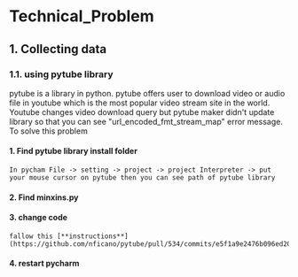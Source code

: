 # Technical_Problem

## 1. Collecting data
### 1.1. using pytube library
pytube is a library in python. pytube offers user to download video or audio file in youtube which is the most popular video stream site in the world. Youtube changes video download query but pytube maker didn't update library so that you can see "url_encoded_fmt_stream_map" error message. 
To solve this problem
  #### 1. Find pytube library install folder
    In pycham File -> setting -> project -> project Interpreter -> put your mouse cursor on pytube then you can see path of pytube library
  #### 2. Find minxins.py
    
  #### 3. change code 
    fallow this [**instructions**](https://github.com/nficano/pytube/pull/534/commits/e5f1a9e2476b096ed2012939d50851d3499016e1)
  #### 4. restart pycharm
